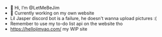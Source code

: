 - 👋 Hi, I’m @LetMeBeJim
- 🌱 Currently working on my own website
- Lil Jasper discord bot is a failure, he doesn't wanna upload pictures :(
- Remember to use my to-do list api on the website tho
- https://hellojimyao.com/ my WIP site

<!---
LetMeBeJim/LetMeBeJim is a ✨ special ✨ repository because its `README.md` (this file) appears on your GitHub profile.
You can click the Preview link to take a look at your changes.
--->
